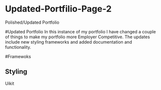 # Updated-Portfilio-Page-2
Polished/Updated Portfolio

#Updated Portfolio
In this instance of my portfolio I have changed a couple of things to make my portfolio more
Employer Competitive. The updates include new styling frameworks and added documentation and functionality.

#Framewoks
 ## Styling
  Uikit 
